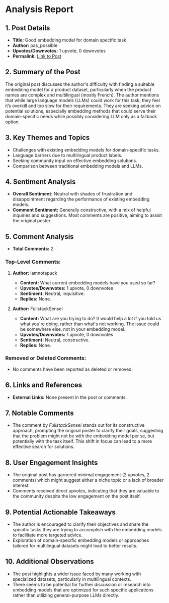 # Analysis Report

## 1. Post Details
- **Title:** Good embedding model for domain specific task
- **Author:** pas_possible
- **Upvotes/Downvotes:** 1 upvote, 0 downvotes
- **Permalink:** [Link to Post](https://www.reddit.com/r/LocalLLaMA/comments/1hgm9f4/good_embedding_model_for_domain_specific_task/)

## 2. Summary of the Post
The original post discusses the author's difficulty with finding a suitable embedding model for a product dataset, particularly when the product names are complex and multilingual (mostly French). The author mentions that while large language models (LLMs) could work for this task, they feel it’s overkill and too slow for their requirements. They are seeking advice on potential solutions, especially embedding methods that could serve their domain-specific needs while possibly considering LLM only as a fallback option.

## 3. Key Themes and Topics
- Challenges with existing embedding models for domain-specific tasks.
- Language barriers due to multilingual product labels.
- Seeking community input on effective embedding solutions.
- Comparison between traditional embedding models and LLMs.

## 4. Sentiment Analysis
- **Overall Sentiment:** Neutral with shades of frustration and disappointment regarding the performance of existing embedding models.
- **Comment Sentiment:** Generally constructive, with a mix of helpful inquiries and suggestions. Most comments are positive, aiming to assist the original poster.

## 5. Comment Analysis

- **Total Comments:** 2

### Top-Level Comments:

1. **Author:** iamnotapuck
   - **Content:** What current embedding models have you used so far?
   - **Upvotes/Downvotes:** 1 upvote, 0 downvotes
   - **Sentiment:** Neutral, inquisitive.
   - **Replies:** None.

2. **Author:** FullstackSensei
   - **Content:** What are you trying to do? It would help a lot if you told us what you're doing, rather than what's not working. The issue could be somewhere else, not in your embedding model.
   - **Upvotes/Downvotes:** 1 upvote, 0 downvotes
   - **Sentiment:** Neutral, constructive.
   - **Replies:** None.

### Removed or Deleted Comments:
- No comments have been reported as deleted or removed.

## 6. Links and References
- **External Links:** None present in the post or comments.

## 7. Notable Comments
- The comment by *FullstackSensei* stands out for its constructive approach, prompting the original poster to clarify their goals, suggesting that the problem might not be with the embedding model per se, but potentially with the task itself. This shift in focus can lead to a more effective search for solutions.

## 8. User Engagement Insights
- The original post has garnered minimal engagement (2 upvotes, 2 comments) which might suggest either a niche topic or a lack of broader interest.
- Comments received direct upvotes, indicating that they are valuable to the community despite the low engagement on the post itself.

## 9. Potential Actionable Takeaways
- The author is encouraged to clarify their objectives and share the specific tasks they are trying to accomplish with the embedding models to facilitate more targeted advice.
- Exploration of domain-specific embedding models or approaches tailored for multilingual datasets might lead to better results.

## 10. Additional Observations
- The post highlights a wider issue faced by many working with specialized datasets, particularly in multilingual contexts.
- There seems to be potential for further discussion or research into embedding models that are optimized for such specific applications rather than utilizing general-purpose LLMs directly.
